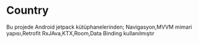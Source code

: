 # Country
Bu projede Android jetpack kütüphanelerinden;
Navigasyon,MVVM mimari yapısı,Retrofit RxJAva,KTX,Room,Data Binding kullanılmıştır
